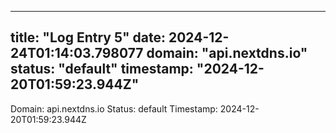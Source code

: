 
---
title: "Log Entry 5"
date: 2024-12-24T01:14:03.798077
domain: "api.nextdns.io"
status: "default"
timestamp: "2024-12-20T01:59:23.944Z"
---

Domain: api.nextdns.io
Status: default
Timestamp: 2024-12-20T01:59:23.944Z
